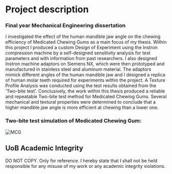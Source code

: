 # Project description

### Final year Mechanical Engineering dissertation

I investigated the effect of the human mandible jaw angle on the chewing efficiency of Medicated Chewing Gums as a main focus of my thesis. Within this project I produced a custom Design of Experiment using the Instron compression machine by a self-designed sensitivity analysis for test parameters and with information from past researchers. I also designed Instron machine adaptors on Siemens NX, which were then prototyped and manufactured in stainless steel and aluminum material. The adaptors mimick different angles of the human mandible jaw and I designed a replica of human molar teeth required for experiments within the project. A Texture Profile Analysis was conducted using the test results obtained from the 'Two-bite test'. Conclusively, the work within this thesis produced a reliable and repeatable Two-bite test method for Medicated Chewing Gums. Several mechanical and textural properties were determined to conclude that a higher mandible jaw angle is more efficient at chewing than a lower one.

### Two-bite test simulation of Medicated Chewing Gum:
![MCG](./docs/MCG.gif)

## UoB Academic Integrity

DO NOT COPY. Only for reference. I hereby state that I shall not be held responsible for any misuse of my work or any academic integrity violations.
